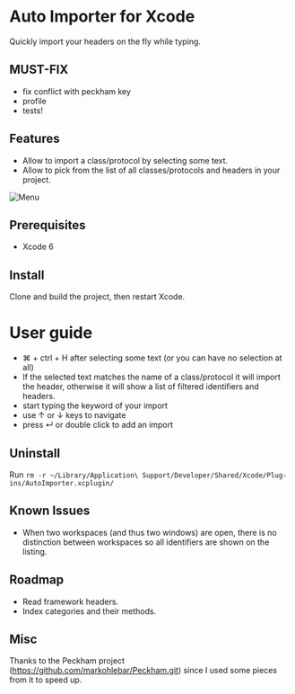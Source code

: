 # Auto Importer for Xcode

Quickly import your headers on the fly while typing.

## MUST-FIX

- fix conflict with peckham key
- profile
- tests!

## Features

- Allow to import a class/protocol by selecting some text.
- Allow to pick from the list of all classes/protocols and headers in your project.

![Menu](https://github.com/lucholaf/Auto-Import-for-Xcode/raw/master/demo.gif)

## Prerequisites

- Xcode 6

## Install

Clone and build the project, then restart Xcode.

# User guide

- ⌘ + ctrl + H after selecting some text (or you can have no selection at all)
- If the selected text matches the name of a class/protocol it will import the header, otherwise it will show a list of filtered identifiers and headers.
- start typing the keyword of your import
- use ↑ or ↓ keys to navigate
- press ↵ or double click to add an import

## Uninstall

Run `rm -r ~/Library/Application\ Support/Developer/Shared/Xcode/Plug-ins/AutoImporter.xcplugin/`

## Known Issues

- When two workspaces (and thus two windows) are open, there is no distinction between workspaces so all identifiers are shown on the listing.

## Roadmap

- Read framework headers.
- Index categories and their methods.

## Misc

Thanks to the Peckham project (https://github.com/markohlebar/Peckham.git) since I used some pieces from it to speed up.